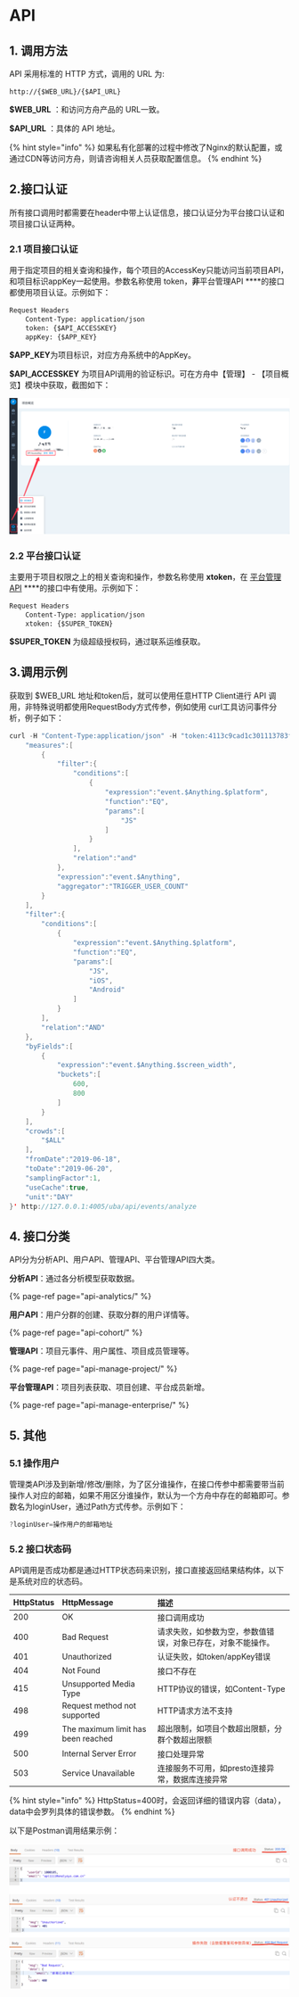 # API

## 1. 调用方法

API 采用标准的 HTTP 方式，调用的 URL 为:

```text
http://{$WEB_URL}/{$API_URL}
```

**$WEB\_URL** ：和访问方舟产品的 URL一致。

**$API\_URL** ：具体的 API 地址。

{% hint style="info" %}
如果私有化部署的过程中修改了Nginx的默认配置，或通过CDN等访问方舟，则请咨询相关人员获取配置信息。
{% endhint %}

## 2.接口认证

所有接口调用时都需要在header中带上认证信息，接口认证分为平台接口认证和项目接口认证两种。

### 2.1 项目接口认证

用于指定项目的相关查询和操作，每个项目的AccessKey只能访问当前项目API，和项目标识appKey一起使用。参数名称使用 token，**非**平台管理API ****的接口都使用项目认证。示例如下：

```text
Request Headers
    Content-Type: application/json
    token: {$API_ACCESSKEY}
    appKey: {$APP_KEY}
```

**$APP\_KEY**为项目标识，对应方舟系统中的AppKey。

**$API\_ACCESSKEY** 为项目API调用的验证标识。可在方舟中【管理】 - 【项目概览】模块中获取，截图如下：

![&#x9879;&#x76EE;&#x6982;&#x89C8;](../../.gitbook/assets/image-20190912174738856.png)

### 2.2 平台接口认证

主要用于项目权限之上的相关查询和操作，参数名称使用 **xtoken**，在 [平台管理API](api-manage-enterprise/) ****的接口中有使用。示例如下：

```text
Request Headers
    Content-Type: application/json
    xtoken: {$SUPER_TOKEN}
```

**$SUPER\_TOKEN** 为级超级授权码，通过联系运维获取。

## 3.调用示例

获取到 $WEB\_URL 地址和token后，就可以使用任意HTTP Client进行 API 调用，非特殊说明都使用RequestBody方式传参，例如使用 curl工具访问事件分析，例子如下：

```java
curl -H "Content-Type:application/json" -H "token:4113c9cad1c301113783f433e254888c" -H "appKey:31abd9593e9983ec" -X POST --data '{
    "measures":[
        {
            "filter":{
                "conditions":[
                    {
                        "expression":"event.$Anything.$platform",
                        "function":"EQ",
                        "params":[
                            "JS"
                        ]
                    }
                ],
                "relation":"and"
            },
            "expression":"event.$Anything",
            "aggregator":"TRIGGER_USER_COUNT"
        }
    ],
    "filter":{
        "conditions":[
            {
                "expression":"event.$Anything.$platform",
                "function":"EQ",
                "params":[
                    "JS",
                    "iOS",
                    "Android"
                ]
            }
        ],
        "relation":"AND"
    },
    "byFields":[
        {
            "expression":"event.$Anything.$screen_width",
            "buckets":[
                600,
                800
            ]
        }
    ],
    "crowds":[
        "$ALL"
    ],
    "fromDate":"2019-06-18",
    "toDate":"2019-06-20",
    "samplingFactor":1,
    "useCache":true,
    "unit":"DAY"
}' http://127.0.0.1:4005/uba/api/events/analyze
```

## 4. 接口分类

API分为分析API、用户API、管理API、平台管理API四大类。

**分析API**：通过各分析模型获取数据。

{% page-ref page="api-analytics/" %}

**用户API**：用户分群的创建、获取分群的用户详情等。

{% page-ref page="api-cohort/" %}

**管理API**：项目元事件、用户属性、项目成员管理等。

{% page-ref page="api-manage-project/" %}

**平台管理API**：项目列表获取、项目创建、平台成员新增。

{% page-ref page="api-manage-enterprise/" %}

## 5. 其他

### 5.1 操作用户

管理类API涉及到新增/修改/删除，为了区分谁操作，在接口传参中都需要带当前操作人对应的邮箱，如果不用区分谁操作，默认为一个方舟中存在的邮箱即可。参数名为loginUser，通过Path方式传参。示例如下：

```java
?loginUser=操作用户的邮箱地址
```

### 5.2 接口状态码

API调用是否成功都是通过HTTP状态码来识别，接口直接返回结果结构体，以下是系统对应的状态码。

| HttpStatus | HttpMessage | 描述 |
| :--- | :--- | :--- |
| 200 | OK | 接口调用成功 |
| 400 | Bad Request | 请求失败，如参数为空，参数值错误，对象已存在，对象不能操作。 |
| 401 | Unauthorized | 认证失败，如token/appKey错误 |
| 404 | Not Found | 接口不存在 |
| 415 | Unsupported Media Type | HTTP协议的错误，如Content-Type |
| 498 | Request method not supported | HTTP请求方法不支持 |
| 499 | The maximum limit has been reached | 超出限制，如项目个数超出限额，分群个数超出限额 |
| 500 | Internal Server Error | 接口处理异常 |
| 503 | Service Unavailable | 连接服务不可用，如presto连接异常，数据库连接异常 |

{% hint style="info" %}
HttpStatus=400时，会返回详细的错误内容（data），data中会罗列具体的错误参数。
{% endhint %}

以下是Postman调用结果示例：

![&#x63A5;&#x53E3;&#x8C03;&#x7528;&#x72B6;&#x6001;&#x793A;&#x4F8B;](../../.gitbook/assets/image-20190926143436599.png)



